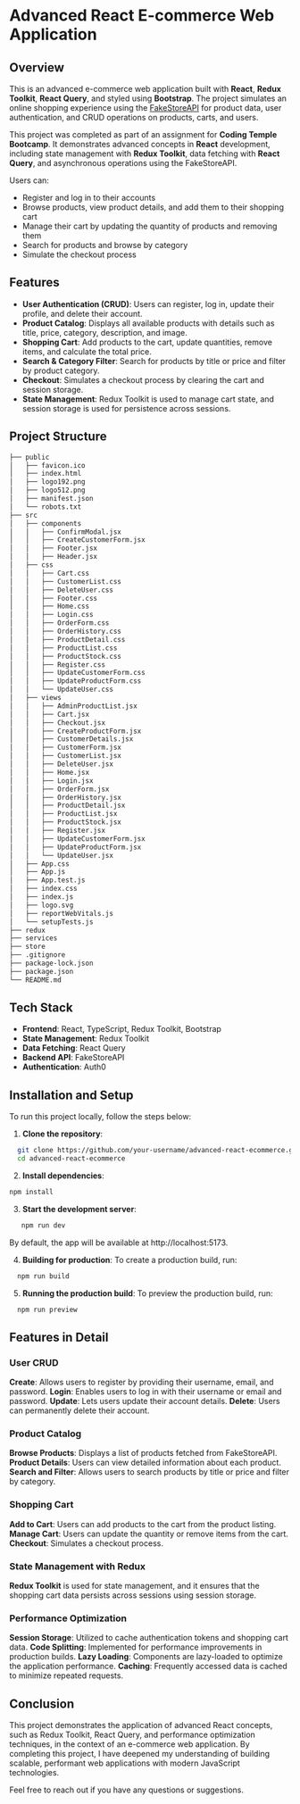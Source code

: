 # Advanced React E-commerce Web Application


## Overview

This is an advanced e-commerce web application built with **React**, **Redux Toolkit**, **React Query**, and styled using **Bootstrap**. The project simulates an online shopping experience using the [FakeStoreAPI](https://fakestoreapi.com/) for product data, user authentication, and CRUD operations on products, carts, and users.

This project was completed as part of an assignment for **Coding Temple Bootcamp**. It demonstrates advanced concepts in **React** development, including state management with **Redux Toolkit**, data fetching with **React Query**, and asynchronous operations using the FakeStoreAPI.

Users can:
- Register and log in to their accounts
- Browse products, view product details, and add them to their shopping cart
- Manage their cart by updating the quantity of products and removing them
- Search for products and browse by category
- Simulate the checkout process

## Features

- **User Authentication (CRUD)**: Users can register, log in, update their profile, and delete their account.
- **Product Catalog**: Displays all available products with details such as title, price, category, description, and image.
- **Shopping Cart**: Add products to the cart, update quantities, remove items, and calculate the total price.
- **Search & Category Filter**: Search for products by title or price and filter by product category.
- **Checkout**: Simulates a checkout process by clearing the cart and session storage.
- **State Management**: Redux Toolkit is used to manage cart state, and session storage is used for persistence across sessions.

## Project Structure
```bash
├── public
│   ├── favicon.ico
│   ├── index.html
│   ├── logo192.png
│   ├── logo512.png
│   ├── manifest.json
│   └── robots.txt
├── src
│   ├── components
│   │   ├── ConfirmModal.jsx
│   │   ├── CreateCustomerForm.jsx
│   │   ├── Footer.jsx
│   │   ├── Header.jsx
│   ├── css
│   │   ├── Cart.css
│   │   ├── CustomerList.css
│   │   ├── DeleteUser.css
│   │   ├── Footer.css
│   │   ├── Home.css
│   │   ├── Login.css
│   │   ├── OrderForm.css
│   │   ├── OrderHistory.css
│   │   ├── ProductDetail.css
│   │   ├── ProductList.css
│   │   ├── ProductStock.css
│   │   ├── Register.css
│   │   ├── UpdateCustomerForm.css
│   │   ├── UpdateProductForm.css
│   │   └── UpdateUser.css
│   ├── views
│   │   ├── AdminProductList.jsx
│   │   ├── Cart.jsx
│   │   ├── Checkout.jsx
│   │   ├── CreateProductForm.jsx
│   │   ├── CustomerDetails.jsx
│   │   ├── CustomerForm.jsx
│   │   ├── CustomerList.jsx
│   │   ├── DeleteUser.jsx
│   │   ├── Home.jsx
│   │   ├── Login.jsx
│   │   ├── OrderForm.jsx
│   │   ├── OrderHistory.jsx
│   │   ├── ProductDetail.jsx
│   │   ├── ProductList.jsx
│   │   ├── ProductStock.jsx
│   │   ├── Register.jsx
│   │   ├── UpdateCustomerForm.jsx
│   │   ├── UpdateProductForm.jsx
│   │   └── UpdateUser.jsx
│   ├── App.css
│   ├── App.js
│   ├── App.test.js
│   ├── index.css
│   ├── index.js
│   ├── logo.svg
│   ├── reportWebVitals.js
│   └── setupTests.js
├── redux
├── services
├── store
├── .gitignore
├── package-lock.json
├── package.json
└── README.md
```
## Tech Stack
- **Frontend**: React, TypeScript, Redux Toolkit, Bootstrap
- **State Management**: Redux Toolkit
- **Data Fetching**: React Query
- **Backend API**: FakeStoreAPI
- **Authentication**: Auth0

## Installation and Setup
To run this project locally, follow the steps below:

1. **Clone the repository**:
```bash
  git clone https://github.com/your-username/advanced-react-ecommerce.git
  cd advanced-react-ecommerce
```

2. **Install dependencies**:
```bash
npm install
````

3. **Start the development server**:
```bash
   npm run dev
```
By default, the app will be available at http://localhost:5173.

4. **Building for production**:
To create a production build, run:
```bash
  npm run build
```

5. **Running the production build**:
To preview the production build, run:
```bash
  npm run preview
```

## Features in Detail
### User CRUD
**Create**: Allows users to register by providing their username, email, and password.
**Login**: Enables users to log in with their username or email and password.
**Update**: Lets users update their account details.
**Delete**: Users can permanently delete their account.
### Product Catalog
**Browse Products**: Displays a list of products fetched from FakeStoreAPI.
**Product Details**: Users can view detailed information about each product.
**Search and Filter**: Allows users to search products by title or price and filter by category.
### Shopping Cart
**Add to Cart**: Users can add products to the cart from the product listing.
**Manage Cart**: Users can update the quantity or remove items from the cart.
**Checkout**: Simulates a checkout process.
### State Management with Redux
**Redux Toolkit** is used for state management, and it ensures that the shopping cart data persists across sessions using session storage.
### Performance Optimization
**Session Storage**: Utilized to cache authentication tokens and shopping cart data.
**Code Splitting**: Implemented for performance improvements in production builds.
**Lazy Loading**: Components are lazy-loaded to optimize the application performance.
**Caching**: Frequently accessed data is cached to minimize repeated requests.

## Conclusion
This project demonstrates the application of advanced React concepts, such as Redux Toolkit, React Query, and performance optimization techniques, in the context of an e-commerce web application. By completing this project, I have deepened my understanding of building scalable, performant web applications with modern JavaScript technologies.

Feel free to reach out if you have any questions or suggestions.

